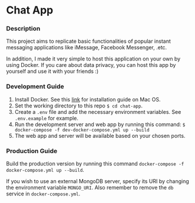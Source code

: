 # Chat App

### Description

This project aims to replicate basic functionalities of popular instant messaging applications like iMessage, Facebook Messenger, .etc.

In addition, I made it very simple to host this application on your own by using Docker. If you care about data privacy, you can host this app by yourself and use it with your friends :)

### Development Guide

1. Install Docker. See this [link](https://docs.docker.com/docker-for-mac/install/) for installation guide on Mac OS.
2. Set the working directory to this repo `$ cd chat-app`.
3. Create a `.env` file and add the necessary environment variables. See `.env.example` for example.
4. Run the development server and web app by running this command: `$ docker-compose -f dev-docker-compose.yml up --build`
5. The web app and server will be available based on your chosen ports.

### Production Guide

Build the production version by running this command `docker-compose -f docker-compose.yml up --build`.

If you wish to use an external MongoDB server, specify its URI by changing the environment variable `MONGO_URI`. Also remember to remove the `db` service in `docker-compose.yml`.